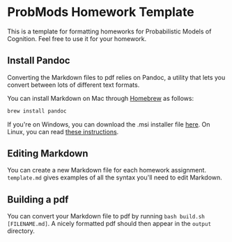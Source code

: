 # ProbMods Homework Template

This is a template for formatting homeworks for Probabilistic Models of Cognition. Feel free to use it for your homework. 

## Install Pandoc

Converting the Markdown files to pdf relies on Pandoc, a utility that lets you convert between lots of different text formats.

You can install Markdown on Mac through [Homebrew](https://brew.sh/) as follows:
``` sh
brew install pandoc
```
If you're on Windows, you can download the .msi installer file [here](https://github.com/jgm/pandoc/releases/tag/3.1.2). On Linux, you can read [these instructions](https://github.com/Wandmalfarbe/pandoc-latex-template).

## Editing Markdown

You can create a new Markdown file for each homework assignment. `template.md` gives examples of all the syntax you'll need to edit Markdown. 

## Building a pdf

You can convert your Markdown file to pdf by running `bash build.sh [FILENAME.md]`. A nicely formatted pdf should then appear in the `output` directory.

